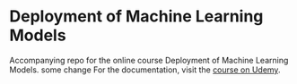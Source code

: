 # Deployment of Machine Learning Models
Accompanying repo for the online course Deployment of Machine Learning Models.
some change
For the documentation, visit the [course on Udemy](https://www.udemy.com/deployment-of-machine-learning-models/?couponCode=TIDREPO).
